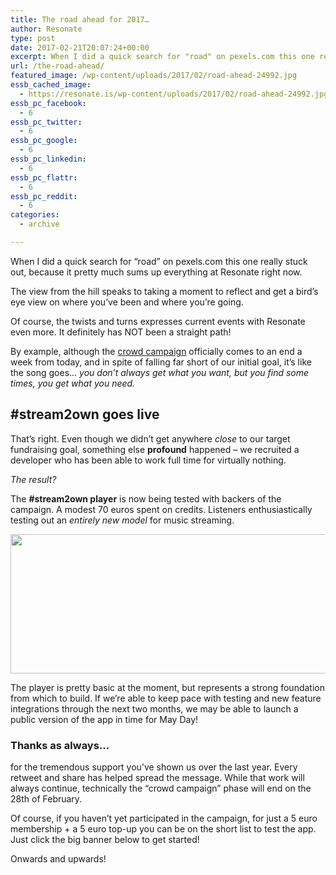 ```yaml
---
title: The road ahead for 2017…
author: Resonate
type: post
date: 2017-02-21T20:07:24+00:00
excerpt: When I did a quick search for "road" on pexels.com this one really stuck out, because it pretty much sums up everything at Resonate right now.
url: /the-road-ahead/
featured_image: /wp-content/uploads/2017/02/road-ahead-24992.jpg
essb_cached_image:
  - https://resonate.is/wp-content/uploads/2017/02/road-ahead-24992.jpg
essb_pc_facebook:
  - 6
essb_pc_twitter:
  - 6
essb_pc_google:
  - 6
essb_pc_linkedin:
  - 6
essb_pc_flattr:
  - 6
essb_pc_reddit:
  - 6
categories:
  - archive

---
```

When I did a quick search for &#8220;road&#8221; on pexels.com this one really stuck out, because it pretty much sums up everything at Resonate right now.

The view from the hill speaks to taking a moment to reflect and get a bird&#8217;s eye view on where you&#8217;ve been and where you&#8217;re going.

Of course, the twists and turns expresses current events with Resonate even more. It definitely has NOT been a straight path!

By example, although the <a href="https://resonate.is/offering-new-membership-opportunities" target="_blank" rel="noopener noreferrer">crowd campaign</a> officially comes to an end a week from today, and in spite of falling far short of our initial goal, it&#8217;s like the song goes&#8230; _you don&#8217;t always get what you want, but you find some times, you get what you need._

## #stream2own goes live

That&#8217;s right. Even though we didn&#8217;t get anywhere _close_ to our target fundraising goal, something else **profound** happened – we recruited a developer who has been able to work full time for virtually nothing.

_The result?_

The **#stream2own player** is now being tested with backers of the campaign. A modest 70 euros spent on credits. Listeners enthusiastically testing out an _entirely new model_ for music streaming.

[<img loading="lazy" decoding="async" width="600" height="223" class="aligncenter size-full wp-image-3723" src="https://resonate.is/wp-content/uploads/2017/02/stream2own.jpg" srcset="http://resonate.localhost/wp-content/uploads/2017/02/stream2own.jpg 600w, http://resonate.localhost/wp-content/uploads/2017/02/stream2own-300x112.jpg 300w" sizes="(max-width: 600px) 100vw, 600px" />][1]

The player is pretty basic at the moment, but represents a strong foundation from which to build. If we&#8217;re able to keep pace with testing and new feature integrations through the next two months, we may be able to launch a public version of the app in time for May Day!

### Thanks as always&#8230;

for the tremendous support you&#8217;ve shown us over the last year. Every retweet and share has helped spread the message. While that work will always continue, technically the &#8220;crowd campaign&#8221; phase will end on the 28th of February.

Of course, if you haven&#8217;t yet participated in the campaign, for just a 5 euro membership + a 5 euro top-up you can be on the short list to test the app. Just click the big banner below to get started!

Onwards and upwards!

 [1]: https://resonate.is/stream-to-own/